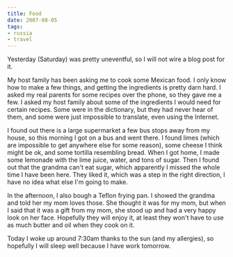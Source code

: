 ```yaml
---
title: Food
date: 2007-08-05
tags:
- russia
- travel
---
```

Yesterday (Saturday) was pretty uneventful, so I will not wire a blog post for it.

My host family has been asking me to cook some Mexican food. I only know how to make a few things, and getting the ingredients is pretty darn hard. I asked my real parents for some recipes over the phone, so they gave me a few. I asked my host family about some of the ingredients I would need for certain recipes. Some were in the dictionary, but they had never hear of them, and some were just impossible to translate, even using the Internet. 

I found out there is a large supermarket a few bus stops away from my house, so this morning I got on a bus and went there. I found limes (which are impossible to get anywhere else for some reason), some cheese I think might be ok, and some tortilla resembling bread. When I got home, I made some lemonade with the lime juice, water, and tons of sugar. Then I found out that the grandma can't eat sugar, which apparently I missed the whole time I have been here. They liked it, which was a step in the right direction, I have no idea what else I'm going to make.

In the afternoon, I also bough a Teflon frying pan. I showed the grandma and told her my mom loves those. She thought it was for my mom, but when I said that it was a gift from my mom, she stood up and had a very happy look on her face. Hopefully they will enjoy it, at least they won't have to use as much butter and oil when they cook on it.

Today I woke up around 7:30am thanks to the sun (and my allergies), so hopefully I will sleep well because I have work tomorrow.
